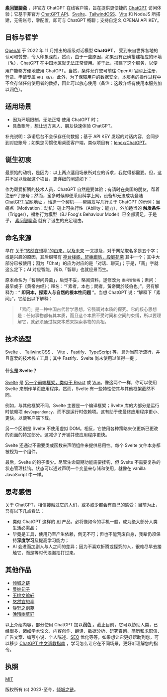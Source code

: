 **[素问智聊斋](https://chatgpt.nicelinks.site/)** ，非官方 ChatGPT 在线客户端，旨在提供更便捷的 [ChatGPT](https://nicelinks.site/post/6391e22878b7a1291995ff86) 访问体验；它基于非官方 [ChatGPT API](https://github.com/transitive-bullshit/chatgpt-api)、[Svelte](https://nicelinks.site/post/62a9c2ad90509e23cea772c0)、[TailwindCSS](https://nicelinks.site/post/5fd20cb4c06d6302c1907ec7)、[Vite](https://nicelinks.site/post/6010e1b10c71de1fb957b64e) 和 NodeJS 所搭建，无需账号，零配置，即可与 ChatGPT 畅聊；支持自定义 OPENAI API KEY。

## 目标与哲学

[OpenAI](https://nicelinks.site/post/6391e22878b7a1291995ff86) 于 2022 年 11 月推出的超级对话模型 **ChatGPT**， 受到来自世界各地的认可和赞誉，令人印象深刻。然而，由于一些原因，如果没有正确搭建相应的环境（🪜），ChatGPT 在中国地区就无法正常使用。鉴于此，搭建了这个服务，以便用户能够方便地使用 ChatGPT。当然，条件允许您可前往 OpenAI 官网上注册、登录、申请专属 `API KEY`。此外，为了保障用户的数据安全，本服务的操作过程中不会存储任何使用者的数据，因此可以放心使用（备注：这段介绍有使用本服务加以润色）。

## 适用场景

* 因为环境限制，无法正常 使用 ChatGPT 时；
* 具备账号，想让远方亲人、朋友快速体验 ChatGPT。

补充说明：承诺后台不会保存任何数据；基于 API KEY 发起的对话内容，会同步到对应账号；如果您习惯使用桌面客户端，类似项目有：[lencx/ChatGPT](https://github.com/lencx/ChatGPT)。

## 诞生初衷

最原始的动机，是因为：以上两点适用场景所对应的诉求，我觉得都需要。但，这并不足以缘起这个项目，更详细的阐述如下：

作为颇爱折腾的技术人员，ChatGPT 自然是要体验；有请时在美国的朋友，帮着注册®️了账号；然而，蛮多时候即便采用科学上网，设备却无法成功登陆 [ChatGPT 官网地址](https://chat.openai.com/chat) 。恰逢一个契机——帮朋友写几行关于 ChatGPT 的示例；当痛点（Motivation：动机）碰上可执行性（Ability：能力），外加适当的 **触发条件** （Trigger），福格行为模型（BJ Foog's Behaviour Model）已全部满足，于是乎， [素问智聊斋](https://chatgpt.nicelinks.site/) 就有了诞生的充足理由。

## 命名来源

早在 [关于“悠然宜想亭”的由来，以及未来](https://forum.lovejade.cn/d/1) 一文提及，对于网站取名多是五个字；或是兴趣的原因，其后缀带有 [亭台楼阁、轩榭廊舫，殿庭苑斋](https://forum.lovejade.cn/d/9) 其中一个；其中大部分已被使用；因为「Chat」的应为对应的是「对话、聊天」；于是，「斋」字就这么定下；AI 对应智能，所以「智聊」也就应景而生。

原本命名为「智聊问异斋」，后觉不妥，略阅资料，遂修改为 `素问智聊斋`；素问：最早或于《黄帝内经》；釋名：“「素者，本也；問者，黃帝問於岐伯也」”。另有解释为：“ **即问本，探索人与自然的根本性问题** ”。当想 ChatGPT 说：“解释下「素问」”，它给出以下解释：

> 「素问」是一种中国古代哲学思想，它强调对本质的探究。它的核心思想是：任何事物都有其本质，而且这个本质不受时间和空间的束缚，所以要理解它，就必须通过探究本质来探索事物的真相。

## 技术选型

[Svelte](https://nicelinks.site/post/62a9c2ad90509e23cea772c0) 、 [TailwindCSS](https://nicelinks.site/post/5fd20cb4c06d6302c1907ec7) 、 [Vite](https://nicelinks.site/post/6010e1b10c71de1fb957b64e) 、[Fastify](https://nicelinks.site/post/6400b3eafe46ca437e0ac36e)、[TypeScript](https://nicelinks.site/post/6278fdeaac00ce3f9b11a8ef) 等，具为当前所流行，并且喜爱的技术栈 / 工具；其中 Fastify、Svelte 尚未使用过值得一提；

#### 什么是 Svelte？

[Svelte](https://nicelinks.site/post/62a9c2ad90509e23cea772c0) 是 [另一个前端框架，类似于 React](https://blog.logrocket.com/should-you-switch-react-svelte/) 或 [Vue](https://nicelinks.site/post/5b1a221c0526c920d6dfaada)。像这两个一样，你可以使用 Svelte 来制作单页应用程序。然而，Svelte 有一些特性使其与其他框架截然不同。

例如，与其他框架不同，Svelte 主要是一个编译框架；Svelte 库的大部分是运行时依赖项 `devDependency`，而不是运行时依赖项。这有助于使最终应用程序更小、更快，以便客户端下载。

另一个区别是 Svelte 不使用虚拟 DOM。相反，它使用各种策略来仅更新已更改的页面的特定部分。这减少了开销并使应用程序更快。

Svelte 还通过不需要类或函数来声明组件来提供易用性。每个 Svelte 文件本身都被视为一个组件。

最后，Svelte 的钩子很少。尽管生命周期功能需要挂钩，但 Svelte 不需要复杂的状态管理挂钩。状态可以通过声明一个变量来存储和使用，就像在 vanilla JavaScript 中一样。

## 思考感悟

关于 ChatGPT，相信接触过它的人们，或多或少都会有自己的感受；目前为止，吾有以下几点看法：

* 类似 ChatGPT 这样的 [AI](https://nicelinks.site/tags/AI) 产品，必将像如今的手机一般，成为绝大部分人类生活必需品；
* 毕竟是工具，使用乃至产生依赖，倒无不可；但也不能荒废自身，我辈仍须保持**深度学习**及提高学习能力；
* AI 会进而加剧人与人之间的差异；因为不喜欢折腾或探究的人，很难尽早去接触它，而是等时代浪潮拍打过来。

## 其他作品

* [倾城之链](https://nicelinks.site/)
* [曼妙句子](https://read.lovejade.cn/)
* [玉桃文飨轩](https://share.lovejade.cn/)
* [悠然宜想亭](https://forum.lovejade.cn/)
* [静轩之别苑](https://quickapp.lovejade.cn/)
* [晚晴幽草轩](https://www.jeffjade.com/)

以上介绍内容，部分使用 ChatGPT 加以**润色** 。截止目前，它可以协助人类，已经很多，诸如学术论文、内容创作、翻译、数据分析、研究咨询、简历和求职信、广告文案、编写小说、个人陈述、[SEO](https://nicelinks.site/tags/SEO) 优化等等，如果想让它更好帮助到您，可以移步 [ChatGPT 中文调教指南](https://nicelinks.site/redirect?url=https://github.com/PlexPt/awesome-chatgpt-prompts-zh) ，学习怎么让它在不同场景，更好听理解您的指令。

## 执照

[MIT](http://opensource.org/licenses/MIT)

版权所有 (c) 2023-至今，[倾城之链](https://nicelinks.site/)。